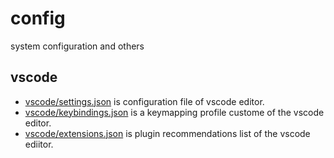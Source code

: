 # config

system configuration and others

## vscode

- [vscode/settings.json](vscode/settings.json) is configuration file of vscode editor.
- [vscode/keybindings.json](vscode/keybindings.json) is a keymapping profile custome of the vscode editor.
- [vscode/extensions.json](vscode/extensions.json) is plugin recommendations list of the vscode ediitor.
